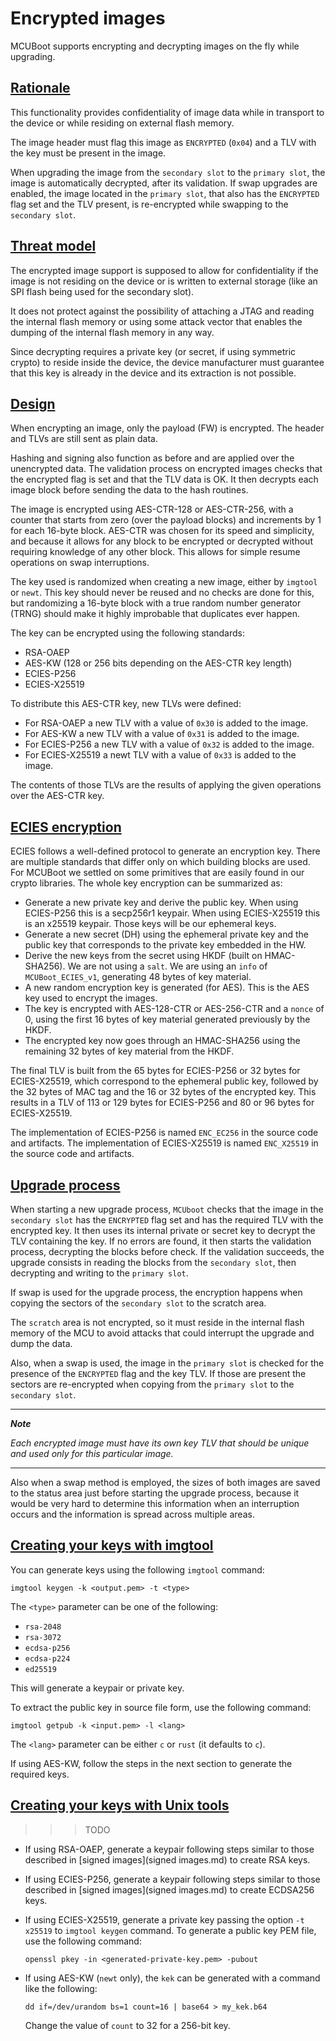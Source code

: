 <!--
    -
    - Licensed to the Apache Software Foundation (ASF) under one
    - or more contributor license agreements.  See the NOTICE file
    - distributed with this work for additional information
    - regarding copyright ownership.  The ASF licenses this file
    - to you under the Apache License, Version 2.0 (the
    - "License"); you may not use this file except in compliance
    - with the License.  You may obtain a copy of the License at
    -
    -  http://www.apache.org/licenses/LICENSE-2.0
    -
    - Unless required by applicable law or agreed to in writing,
    - software distributed under the License is distributed on an
    - "AS IS" BASIS, WITHOUT WARRANTIES OR CONDITIONS OF ANY
    - KIND, either express or implied.  See the License for the
    - specific language governing permissions and limitations
    - under the License.
    -
-->

# Encrypted images

MCUBoot supports encrypting and decrypting images on the fly while upgrading.

## [Rationale](#rationale)

This functionality provides confidentiality of image data while in transport to the device or while residing on external flash memory.

The image header must flag this image as `ENCRYPTED` (`0x04`) and a TLV with the key must be present in the image.

When upgrading the image from the `secondary slot` to the `primary slot`, the image is automatically decrypted, after its validation.
If swap upgrades are enabled, the image located in the `primary slot`, that also has the `ENCRYPTED` flag set and the TLV present, is re-encrypted while swapping to the `secondary slot`.

## [Threat model](#threat-model)

The encrypted image support is supposed to allow for confidentiality if the image is not residing on the device or is written to external storage (like an SPI flash being used for the secondary slot).

It does not protect against the possibility of attaching a JTAG and reading the internal flash memory or using some attack vector that enables the dumping of the internal flash memory in any way.

Since decrypting requires a private key (or secret, if using symmetric crypto) to reside inside the device, the device manufacturer must guarantee that this key is already in the device and its extraction is not possible.

## [Design](#design)

When encrypting an image, only the payload (FW) is encrypted.
The header and TLVs are still sent as plain data.

Hashing and signing also function as before and are applied over the unencrypted data.
The validation process on encrypted images checks that the encrypted flag is set and that the TLV data is OK.
It then decrypts each image block before sending the data to the hash routines.

The image is encrypted using AES-CTR-128 or AES-CTR-256, with a counter that starts from zero (over the payload blocks) and increments by 1 for each 16-byte block.
AES-CTR was chosen for its speed and simplicity, and because it allows for any block to be encrypted or decrypted without requiring knowledge of any other block.
This allows for simple resume operations on swap interruptions.

The key used is randomized when creating a new image, either by `imgtool` or `newt`.
This key should never be reused and no checks are done for this, but randomizing a 16-byte block with a true random number generator (TRNG) should make it highly improbable that duplicates ever happen.

The key can be encrypted using the following standards:
- RSA-OAEP
- AES-KW (128 or 256 bits depending on the AES-CTR key length)
- ECIES-P256
- ECIES-X25519

To distribute this AES-CTR key, new TLVs were defined:
- For RSA-OAEP a new TLV with a value of `0x30` is added to the image.
- For AES-KW a new TLV with a value of `0x31` is added to the image.
- For ECIES-P256 a new TLV with a value of `0x32` is added to the image.
- For ECIES-X25519 a newt TLV with a value of `0x33` is added to the image.

The contents of those TLVs are the results of applying the given operations over the AES-CTR key.

## [ECIES encryption](#ecies-encryption)

ECIES follows a well-defined protocol to generate an encryption key.
There are multiple standards that differ only on which building blocks are used.
For MCUBoot we settled on some primitives that are easily found in our crypto libraries.
The whole key encryption can be summarized as:

* Generate a new private key and derive the public key.
  When using ECIES-P256 this is a secp256r1 keypair.
  When using ECIES-X25519 this is an x25519 keypair.
  Those keys will be our ephemeral keys.
* Generate a new secret (DH) using the ephemeral private key and the public key that corresponds to the private key embedded in the HW.
* Derive the new keys from the secret using HKDF (built on HMAC-SHA256).
  We are not using a `salt`.
  We are using an `info` of `MCUBoot_ECIES_v1`, generating 48 bytes of key material.
* A new random encryption key is generated (for AES).
  This is the AES key used to encrypt the images.
* The key is encrypted with AES-128-CTR or AES-256-CTR and a `nonce` of 0, using the first 16 bytes of key material generated previously by the HKDF.
* The encrypted key now goes through an HMAC-SHA256 using the remaining 32 bytes of key material from the HKDF.

The final TLV is built from the 65 bytes for ECIES-P256 or 32 bytes for ECIES-X25519, which correspond to the ephemeral public key, followed by the 32 bytes of MAC tag and the 16 or 32 bytes of the encrypted key.
This results in a TLV of 113 or 129 bytes for ECIES-P256 and 80 or 96 bytes for ECIES-X25519.

The implementation of ECIES-P256 is named `ENC_EC256` in the source code and artifacts.
The implementation of ECIES-X25519 is named `ENC_X25519` in the source code and artifacts.

## [Upgrade process](#upgrade-process)

When starting a new upgrade process, `MCUboot` checks that the image in the `secondary slot` has the `ENCRYPTED` flag set and has the required TLV with the encrypted key.
It then uses its internal private or secret key to decrypt the TLV containing the key.
If no errors are found, it then starts the validation process, decrypting the blocks before check.
If the validation succeeds, the upgrade consists in reading the blocks from the `secondary slot`, then decrypting and writing to the `primary slot`.

If swap is used for the upgrade process, the encryption happens when copying the sectors of the `secondary slot` to the scratch area.

The `scratch` area is not encrypted, so it must reside in the internal flash memory of the MCU to avoid attacks that could interrupt the upgrade and dump the data.

Also, when a swap is used, the image in the `primary slot` is checked for the presence of the `ENCRYPTED` flag and the key TLV.
If those are present the sectors are re-encrypted when copying from the `primary slot` to the `secondary slot`.

---
***Note***

*Each encrypted image must have its own key TLV that should be unique and used only for this particular image.*

---

Also when a swap method is employed, the sizes of both images are saved to the status area just before starting the upgrade process, because it would be very hard to determine this information when an interruption occurs and the information is spread across multiple areas.

## [Creating your keys with imgtool](#creating-your-keys-with-imgtool)

You can generate keys using the following `imgtool` command:

```
imgtool keygen -k <output.pem> -t <type>
```

The `<type>` parameter can be one of the following:
- `rsa-2048`
- `rsa-3072`
- `ecdsa-p256`
- `ecdsa-p224`
- `ed25519`

This will generate a keypair or private key.

To extract the public key in source file form, use the following command:

```
imgtool getpub -k <input.pem> -l <lang>
```

The `<lang>` parameter can be either `c` or `rust` (it defaults to `c`).

If using AES-KW, follow the steps in the next section to generate the required keys.

## [Creating your keys with Unix tools](#creating-your-keys-with-unix-tools)

>>>TODO

* If using RSA-OAEP, generate a keypair following steps similar to those described in [signed images](signed images.md) to create RSA keys.
* If using ECIES-P256, generate a keypair following steps similar to those described in [signed images](signed images.md) to create ECDSA256 keys.
* If using ECIES-X25519, generate a private key passing the option `-t x25519` to `imgtool keygen` command.
  To generate a public key PEM file, use the following command:

  ```
  openssl pkey -in <generated-private-key.pem> -pubout
  ```

* If using AES-KW (`newt` only), the `kek` can be generated with a command like the following:

  ```
  dd if=/dev/urandom bs=1 count=16 | base64 > my_kek.b64
  ```

  Change the value of `count` to 32 for a 256-bit key.
